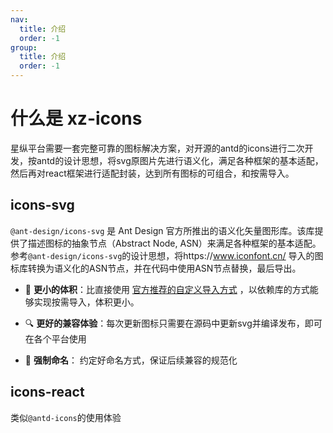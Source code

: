 ```yaml
---
nav: 
  title: 介绍
  order: -1
group:
  title: 介绍
  order: -1
---
```



# 什么是 xz-icons

星纵平台需要一套完整可靠的图标解决方案，对开源的antd的icons进行二次开发，按antd的设计思想，将svg原图片先进行语义化，满足各种框架的基本适配，然后再对react框架进行适配封装，达到所有图标的可组合，和按需导入。

## icons-svg

`@ant-design/icons-svg` 是 Ant Design 官方所推出的语义化矢量图形库。该库提供了描述图标的抽象节点（Abstract Node, ASN）来满足各种框架的基本适配。
参考`@ant-design/icons-svg`的设计思想，将https://www.iconfont.cn/ 导入的图标库转换为语义化的ASN节点，并在代码中使用ASN节点替换，最后导出。

- 🚀 **更小的体积**：比直接使用  <a href="https://ant.design/components/icon-cn#%E8%87%AA%E5%AE%9A%E4%B9%89-font-%E5%9B%BE%E6%A0%87" target="_blank" rel="noreferrer">官方推荐的自定义导入方式</a> ，以依赖库的方式能够实现按需导入，体积更小。

- 🔍 **更好的兼容体验**：每次更新图标只需要在源码中更新svg并编译发布，即可在各个平台使用

- 🎨 **强制命名**： 约定好命名方式，保证后续兼容的规范化


## icons-react

类似`@antd-icons`的使用体验
